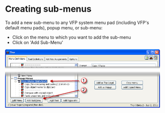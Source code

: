 Creating sub-menus
===

To add a new sub-menu to any VFP system menu pad (including VFP's default menu pads), popup menu, or sub-menu:

* Click on the menu to which you want to add the sub-menu
* Click on 'Add Sub-Menu'

![](Images/Thor_Creating_sub-menus_AddSubMenu.png)